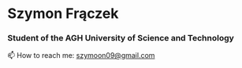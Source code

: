 # Szymon Frączek

### Student of the AGH University of Science and Technology




📫 How to reach me: szymoon09@gmail.com 
